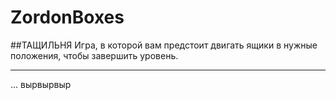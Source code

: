 ZordonBoxes
===========
##ТАЩИЛЬНЯ
Игра, в которой вам предстоит двигать ящики в нужные положения, чтобы завершить уровень.

---
...
вырвырвыр
